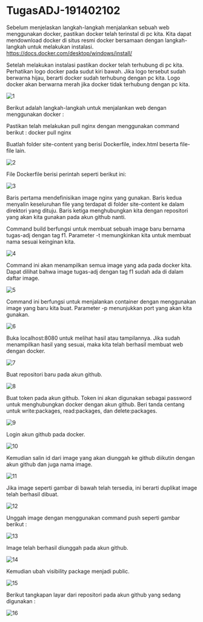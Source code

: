 # TugasADJ-191402102

Sebelum menjelaskan langkah-langkah menjalankan sebuah web menggunakan docker, pastikan docker telah terinstal di pc kita. Kita dapat mendownload docker di situs resmi docker bersamaan dengan langkah-langkah untuk melakukan instalasi.
https://docs.docker.com/desktop/windows/install/

Setelah melakukan instalasi pastikan docker telah terhubung di pc kita. Perhatikan logo docker pada sudut kiri bawah. Jika logo tersebut sudah berwarna hijau, berarti docker sudah terhubung dengan pc kita. Logo docker akan berwarna merah jika docker tidak terhubung dengan pc kita.

![1](https://user-images.githubusercontent.com/66837982/132792851-0347ba37-707a-4f68-ba87-45b8c2c493a1.png)

Berikut adalah langkah-langkah untuk menjalankan web dengan menggunakan docker :

Pastikan telah melakukan pull nginx dengan menggunakan command berikut :
docker pull nginx

Buatlah folder site-content yang berisi Dockerfile, index.html beserta file-file lain.

![2](https://user-images.githubusercontent.com/66837982/132793179-bd60c783-cecf-4479-87e6-1f7e9d762f11.png)

File Dockerfile berisi perintah seperti berikut ini:

![3](https://user-images.githubusercontent.com/66837982/132793267-c302a8e4-0f0b-4e38-90fe-4deb6e35cab8.png)

Baris pertama mendefinisikan image nginx yang gunakan.
Baris kedua menyalin keseluruhan file yang terdapat di folder site-content ke dalam direktori yang dituju.
Baris ketiga menghubungkan kita dengan repositori yang akan kita gunakan pada akun github nanti.

Command build berfungsi untuk membuat sebuah image baru bernama tugas-adj dengan tag f1. Parameter -t memungkinkan kita untuk membuat nama sesuai keinginan kita.

![4](https://user-images.githubusercontent.com/66837982/132793370-a88743f6-ea73-41b3-9e10-0e6a89d518ad.png)

Command ini akan menampilkan semua image yang ada pada docker kita. Dapat dilihat bahwa image tugas-adj dengan tag f1 sudah ada di dalam daftar image.

![5](https://user-images.githubusercontent.com/66837982/132793466-be7211df-4d90-4a62-a034-7966047e0eb1.png)

Command ini berfungsi untuk menjalankan container dengan menggunakan image yang baru kita buat. Parameter -p menunjukkan port yang akan kita gunakan.

![6](https://user-images.githubusercontent.com/66837982/132793574-5a7e43d4-f0c1-42a8-b02b-878186a34e0d.png)

Buka localhost:8080 untuk melihat hasil atau tampilannya. Jika sudah menampilkan hasil yang sesuai, maka kita telah berhasil membuat web dengan docker.

![7](https://user-images.githubusercontent.com/66837982/132793624-40e10178-0b3c-4d11-9c61-4bb14cf354da.png)

Buat repositori baru pada akun github.

![8](https://user-images.githubusercontent.com/66837982/132793696-3c95be94-757d-43bd-aec8-bbd818535ef7.png)

Buat token pada akun github. Token ini akan digunakan sebagai password untuk menghubungkan docker dengan akun github. Beri tanda centang untuk write:packages, read:packages, dan delete:packages.

![9](https://user-images.githubusercontent.com/66837982/132793743-b2c90441-0a31-4fae-ae03-b03b7de59e05.png)

Login akun github pada docker.

![10](https://user-images.githubusercontent.com/66837982/132793790-922f09ac-878b-4c83-a8a6-37e208d1ced6.png)

Kemudian salin id dari image yang akan diunggah ke github diikutin dengan akun github dan juga nama image.

![11](https://user-images.githubusercontent.com/66837982/132793850-dc2ac67f-6ab3-4955-867b-09e9d227f81c.png)

Jika image seperti gambar di bawah telah tersedia, ini berarti duplikat image telah berhasil dibuat.

![12](https://user-images.githubusercontent.com/66837982/132793900-dc11063e-0ef7-4e84-a478-1054ae38ff2c.png)

Unggah image dengan menggunakan command push seperti gambar berikut :

![13](https://user-images.githubusercontent.com/66837982/132793961-b555fc9f-2d31-43f5-b361-479bd5ff53ea.png)

Image telah berhasil diunggah pada akun github.

![14](https://user-images.githubusercontent.com/66837982/132794030-f0352abe-1b1e-46e9-87e5-e94ca0b48086.png)

Kemudian ubah visibility package menjadi public.

![15](https://user-images.githubusercontent.com/66837982/132794075-899b1800-10e5-40ab-8670-e96aed1a972a.png)

Berikut tangkapan layar dari repositori pada akun github yang sedang digunakan :

![16](https://user-images.githubusercontent.com/66837982/132794158-5b94cddf-026b-406e-867e-2055faea72ef.png)
